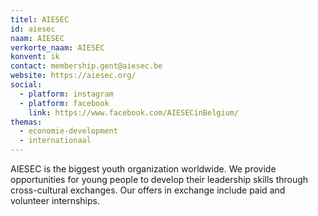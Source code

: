 ```yaml
---
titel: AIESEC
id: aiesec
naam: AIESEC
verkorte_naam: AIESEC
konvent: ik
contact: membership.gent@aiesec.be
website: https://aiesec.org/
social:
  - platform: instagram
  - platform: facebook
    link: https://www.facebook.com/AIESECinBelgium/
themas:
  - economie-development
  - internationaal
---
```


AIESEC is the biggest youth organization worldwide. We provide opportunities for young people to develop their leadership skills through cross-cultural exchanges. Our offers in exchange include paid and volunteer internships.
